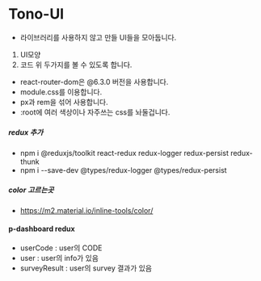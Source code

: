 # Tono-UI
- 라이브러리를 사용하지 않고 만들 UI들을 모아둡니다.
1. UI모양
2. 코드
위 두가지를 볼 수 있도록 합니다.

- react-router-dom은 @6.3.0 버전을 사용합니다.
- module.css를 이용합니다.
- px과 rem을 섞어 사용합니다.
- :root에 여러 색상이나 자주쓰는 css를 놔둘겁니다.

##### redux 추가
- npm i @reduxjs/toolkit react-redux redux-logger redux-persist redux-thunk 
- npm i --save-dev @types/redux-logger @types/redux-persist

##### color 고르는곳
- https://m2.material.io/inline-tools/color/

#### p-dashboard redux
- userCode : user의 CODE
- user : user의 info가 있음
- surveyResult : user의 survey 결과가 있음
